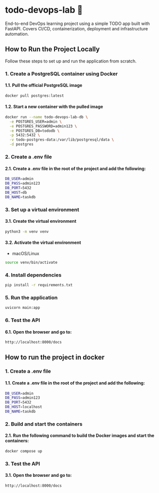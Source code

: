 # todo-devops-lab 🚧

End-to-end DevOps learning project using a simple TODO app built with FastAPI. Covers CI/CD, containerization, deployment and infrastructure automation.  

## How to Run the Project Locally
 Follow these steps to set up and run the application from scratch.
  
### 1. Create a PostgreSQL container using Docker
#### 1.1. Pull the official PostgreSQL image

```bash
docker pull postgres:latest
```
#### 1.2. Start a new container with the pulled image
```bash
docker run --name todo-devops-lab-db \
  -e POSTGRES_USER=admin \
  -e POSTGRES_PASSWORD=admin123 \
  -e POSTGRES_DB=tododb \
  -p 5432:5432 \
  -v todo-postgres-data:/var/lib/postgresql/data \
  -d postgres
```

### 2. Create a .env file
#### 2.1. Create a .env file in the root of the project and add the following:
```bash
DB_USER=admin
DB_PASS=admin123
DB_PORT=5432
DB_HOST=db
DB_NAME=taskdb
```
### 3. Set up a virtual environment
#### 3.1. Create the virtual environment
```bash
python3 -m venv venv
```
#### 3.2. Activate the virtual environment
- macOS/Linux
```bash
source venv/bin/activate
```
### 4. Install dependencies
```bash
pip install -r requirements.txt
```
### 5. Run the application
```bash
uvicorn main:app
```
### 6. Test the API
#### 6.1. Open the browser and go to:
```bash
http://localhost:8000/docs
```

## How to run the project in docker

### 1. Create a .env file
#### 1.1. Create a .env file in the root of the project and add the following:
```bash
DB_USER=admin
DB_PASS=admin123
DB_PORT=5432
DB_HOST=localhost
DB_NAME=taskdb
```

### 2.  Build and start the containers
#### 2.1. Run the following command to build the Docker images and start the containers:
```bash
docker compose up

```

### 3. Test the API
#### 3.1. Open the browser and go to:
```bash
http://localhost:8000/docs
```